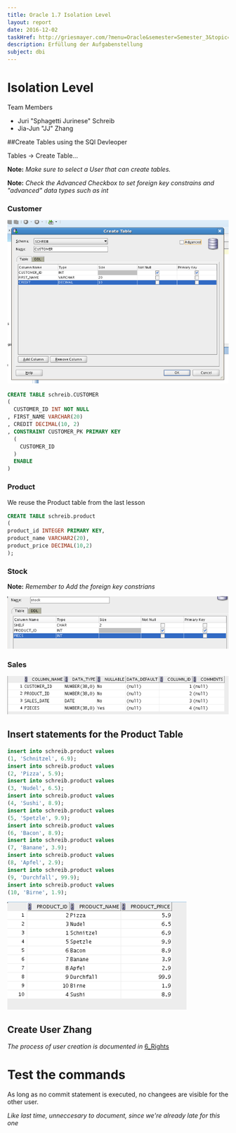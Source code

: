 ```yaml
---
title: Oracle 1.7 Isolation Level
layout: report
date: 2016-12-02
taskHref: http://griesmayer.com/?menu=Oracle&semester=Semester_3&topic=07_IsolationLevel
description: Erfüllung der Aufgabenstellung
subject: dbi
---
```


# Isolation Level

Team Members
- Juri "Sphagetti Jurinese" Schreib
- Jia-Jun "JJ" Zhang

##Create Tables using the SQl Devleoper

Tables -> Create Table...

**Note:** *Make sure to select a User that can create tables.*

**Note:** *Check the Advanced Checkbox to set foreign key constrains and "advanced" data types such as int*

### Customer

![](20161204_728x535.png)

```sql
CREATE TABLE schreib.CUSTOMER
(
  CUSTOMER_ID INT NOT NULL
, FIRST_NAME VARCHAR(20)
, CREDIT DECIMAL(10, 2)
, CONSTRAINT CUSTOMER_PK PRIMARY KEY
  (
    CUSTOMER_ID
  )
  ENABLE
)
```

### Product

We reuse the Product table from the last lesson

```sql
CREATE TABLE schreib.product
(
product_id INTEGER PRIMARY KEY,
product_name VARCHAR2(20),
product_price DECIMAL(10,2)
);
```

### Stock
**Note:** *Remember to Add the foreign key constrians*

![](20161204_679x160.png)

### Sales

![](20161204_614x106.png)




## Insert statements for the Product Table

```sql
insert into schreib.product values
(1, 'Schnitzel', 6.9);
insert into schreib.product values
(2, 'Pizza', 5.9);
insert into schreib.product values
(3, 'Nudel', 6.5);
insert into schreib.product values
(4, 'Sushi', 8.9);
insert into schreib.product values
(5, 'Spetzle', 9.9);
insert into schreib.product values
(6, 'Bacon', 8.9);
insert into schreib.product values
(7, 'Banane', 3.9);
insert into schreib.product values
(8, 'Apfel', 2.9);
insert into schreib.product values
(9, 'Durchfall', 99.9);
insert into schreib.product values
(10, 'Birne', 1.9);
```

![](20161204_408x245.png)

## Create User Zhang

*The process of user creation is documented in* [6_Rights](../06_Rights)

# Test the commands

As long as no commit statement is executed, no changees are visible for the other user.

*Like last time, unneccesary to document, since we're already late for this one*
